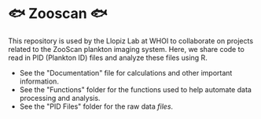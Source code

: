 # :fish: Zooscan :fish:
This repository is used by the Llopiz Lab at WHOI to collaborate on projects related to the ZooScan plankton imaging system. 
Here, we share code to read in PID (Plankton ID) files and analyze these files using R. 
* See the "Documentation" file for calculations and other important information.
* See the "Functions" folder for the functions used to help automate data processing and analysis. 
* See the "PID Files" folder for the raw data _*files*_.

